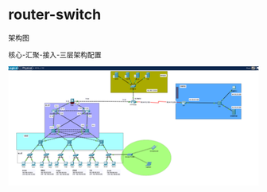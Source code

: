 # router-switch

架构图

核心-汇聚-接入-三层架构配置

![架构图](https://github.com/shunetwork/router-switch/raw/main/核心-汇聚-接入-三层架构配置/架构图/架构图.png)


